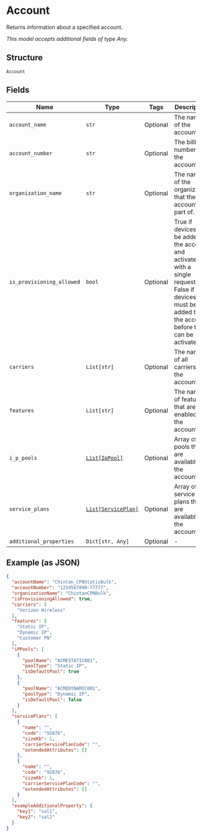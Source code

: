 
# Account

Returns information about a specified account.

*This model accepts additional fields of type Any.*

## Structure

`Account`

## Fields

| Name | Type | Tags | Description |
|  --- | --- | --- | --- |
| `account_name` | `str` | Optional | The name of the account. |
| `account_number` | `str` | Optional | The billing number of the account. |
| `organization_name` | `str` | Optional | The name of the organization that the account is part of. |
| `is_provisioning_allowed` | `bool` | Optional | True if devices can be added to the account and activated with a single request. False if devices must be added to the account before they can be activated. |
| `carriers` | `List[str]` | Optional | The names of all carriers for the account. |
| `features` | `List[str]` | Optional | The names of features that are enabled for the account. |
| `i_p_pools` | [`List[IpPool]`](../../doc/models/ip-pool.md) | Optional | Array of IP pools that are available to the account. |
| `service_plans` | [`List[ServicePlan]`](../../doc/models/service-plan.md) | Optional | Array of service plans that are available to the account. |
| `additional_properties` | `Dict[str, Any]` | Optional | - |

## Example (as JSON)

```json
{
  "accountName": "Chintan_CPNStaticBulk",
  "accountNumber": "1234567890-77777",
  "organizationName": "ChintanCPNBulk",
  "isProvisioningAllowed": true,
  "carriers": [
    "Verizon Wireless"
  ],
  "features": [
    "Static IP",
    "Dynamic IP",
    "Customer PN"
  ],
  "iPPools": [
    {
      "poolName": "ACMESTATIC001",
      "poolType": "Static IP",
      "isDefaultPool": true
    },
    {
      "poolName": "ACMEDYNAMIC001",
      "poolType": "Dynamic IP",
      "isDefaultPool": false
    }
  ],
  "servicePlans": [
    {
      "name": "",
      "code": "92876",
      "sizeKb": 1,
      "carrierServicePlanCode": "",
      "extendedAttributes": []
    },
    {
      "name": "",
      "code": "92876",
      "sizeKb": 1,
      "carrierServicePlanCode": "",
      "extendedAttributes": []
    }
  ],
  "exampleAdditionalProperty": {
    "key1": "val1",
    "key2": "val2"
  }
}
```

